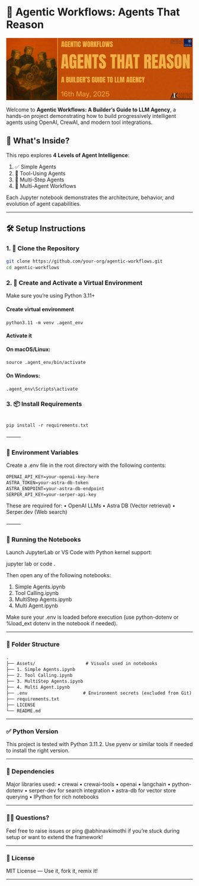 # 🤖 Agentic Workflows: Agents That Reason

![](./Assets/1.1%20AgWorkHeaderImage.png)

Welcome to **Agentic Workflows: A Builder’s Guide to LLM Agency**, a hands-on project demonstrating how to build progressively intelligent agents using OpenAI, CrewAI, and modern tool integrations.



## 🧠 What's Inside?

This repo explores **4 Levels of Agent Intelligence**:
1. ✅ Simple Agents
2. 🔧 Tool-Using Agents
3. 🧩 Multi-Step Agents
4. 🧠 Multi-Agent Workflows

Each Jupyter notebook demonstrates the architecture, behavior, and evolution of agent capabilities.

---

## 🛠️ Setup Instructions

### 1. 🔄 Clone the Repository
```bash
git clone https://github.com/your-org/agentic-workflows.git
cd agentic-workflows
```

### 2. 🐍 Create and Activate a Virtual Environment

Make sure you’re using Python 3.11+

#### Create virtual environment
```
python3.11 -m venv .agent_env
```

#### Activate it
#### On macOS/Linux:
```
source .agent_env/bin/activate
```
#### On Windows:
```
.agent_env\Scripts\activate
```

### 3. 📦 Install Requirements

```

pip install -r requirements.txt
```

⸻

### 🔐 Environment Variables

Create a .env file in the root directory with the following contents:

```
OPENAI_API_KEY=your-openai-key-here
ASTRA_TOKEN=your-astra-db-token
ASTRA_ENDPOINT=your-astra-db-endpoint
SERPER_API_KEY=your-serper-api-key
```

These are required for:
	•	OpenAI LLMs
	•	Astra DB (Vector retrieval)
	•	Serper.dev (Web search)

⸻

### 🧪 Running the Notebooks

Launch JupyterLab or VS Code with Python kernel support:

jupyter lab
or
code .

Then open any of the following notebooks:

1. Simple Agents.ipynb
2. Tool Calling.ipynb
3. MultiStep Agents.ipynb
4. Multi Agent.ipynb

Make sure your .env is loaded before execution (use python-dotenv or %load_ext dotenv in the notebook if needed).

---

### 📂 Folder Structure
```
.
├── Assets/                   # Visuals used in notebooks
├── 1. Simple Agents.ipynb
├── 2. Tool Calling.ipynb
├── 3. MultiStep Agents.ipynb
├── 4. Multi Agent.ipynb
├── .env                     # Environment secrets (excluded from Git)
├── requirements.txt
├── LICENSE
└── README.md
```

---

### ✅ Python Version

This project is tested with Python 3.11.2. Use pyenv or similar tools if needed to install the right version.

--- 

### 🧩 Dependencies

Major libraries used:
	•	crewai
	•	crewai-tools
	•	openai
	•	langchain
	•	python-dotenv
	•	serper-dev for search integration
	•	astra-db for vector store querying
	•	IPython for rich notebooks

--- 

### 🙋‍♂️ Questions?

Feel free to raise issues or ping @abhinavkimothi if you’re stuck during setup or want to extend the framework!

---

### 🧠 License

MIT License — Use it, fork it, remix it!

---